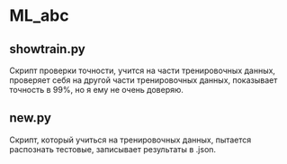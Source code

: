 # ML_abc

## showtrain.py
Cкрипт проверки точности, учится на части тренировочных данных, проверяет себя на другой части тренировочных данных, показывает точность в 99%, но я ему не очень доверяю.

## new.py
Cкрипт, который учиться на тренировочных данных, пытается распознать тестовые, записывает результаты в .json.
